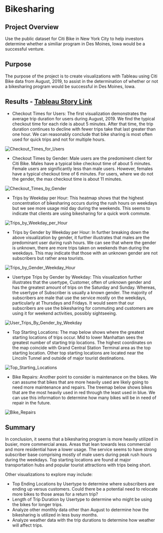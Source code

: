 # Bikesharing

## Project Overview
Use the public dataset for Citi Bike in New York City to help investors determine whether a similiar program in Des Moines, Iowa would be a successful venture.
## Purpose
The purpose of the project is to create visualizations with Tableau using Citi Bike data from August, 2019, to assist in the determination of whether or not a bikesharing program would be successful in Des Moines, Iowa.

## Results - [Tableau Story Link](https://public.tableau.com/app/profile/jen.robert7492/viz/CitibikeChallenge_16396673254270/NYCCitibikeAnalysisOutcomes?publish=yes)

 - Checkout Times for Users:  The first visualization demonstrates the average trip duration for users during August, 2019.  We find the typical checkout time for each ride is about 5 minutes.  After that time, the trip duration continues to decline with fewer trips take that last greater than one hour.  We can reasonably conclude that bike sharing is most often used for quick trips and not for multiple hours.

 ![Checkout_Times_for_Users](Resources/Checkout_Times_for_Users.png)

 - Checkout Times by Gender:  Male users are the predominent client for Citi Bike.  Males have a typical bike checkout time of about 5 minutes.  Female users are significantly less than male users.  However, females have a typical checkout time of 6 minutes.  For users, where we do not the gender, the max checkout time is about 11 minutes.

 ![Checkout_Times_by_Gender](Resources/Checkout_Times_by_Gender.png)

 - Trips by Weekday per Hour:  This heatmap shows that the highest concentration of bikesharing occurs during the rush hours on weekdays but we see more usage mid day during the weekends.  This seems to indicate that clients are using bikesharing for a quick work commute.

 ![Trips_by_Weekday_per_Hour](Resources/Trips_by_Weekday_per_Hour.png)

 - Trips by Gender by Weekday per Hour:  In further breaking down the above visualization by gender, it further illustrates that males are the predominant user during rush hours.  We can see that where the gender is unknown, there are more trips taken on weekends than during the weekdays.  This may indicate that those with an unknown gender are not subscribers but rather area tourists.

 ![Trips_by_Gender_Weekday_Hour](Resources/Trips_by_Gender_Weekday_Hour.png)

 - Usertype Trips by Gender by Weekday: This visualization further illustrates that the usertype, Customer, often of unknown gender and has the greatest amount of trips on the Saturday and Sunday.  Whereas, the usertype of Subscriber is usually a known gender.  The majority of subscribers are male that use the service mostly on the weekdays, particularly at Thursdays and Fridays.  It would seem that our subscribers are use the bikesharing for commuting and customers are using it for weekend activities, possibly sightseeing.

 ![User_Trips_By_Gender_by_Weekday](Resources/User_Trips_By_Gender_by_Weekday.png)

 - Top Starting Locations:  The map below shows where the greatest starting locations of trips occur.  Mid to lower Manhattan sees the greatest number of starting trip locations.  The highest coordinates on the map coincide with Grand Central Station Terminal area as the top starting location.  Other top starting locations are located near the Lincoln Tunnel and outside of major tourist destinations.  

 ![Top_Starting_Locations](Resources/Top_Starting_Locations.png)

 - Bike Repairs: Another point to consider is maintenance on the bikes.  We can assume that bikes that are more heavily used are likely going to need more maintenance and repairs.  The treemap below shows bikes that are the most heavily used in red through the least used in blue.  We can use this information to determine how many bikes will be in need of repair in the future.

 ![Bike_Repairs](Resources/Bike_Repairs.png)

## Summary
In conclusion, it seems that a bikesharing program is more heavily utilized in busier, more commercial areas.  Areas that lean towards less commercial and more residential have a lower usage.  The service seems to have strong subscriber base comprising mostly of male users during peak rush hours during the weekdays.  Top starting locations are found at major transportation hubs and popular tourist attractions with trips being short.

Other visualizations to explore may include:
 - Top Ending Locations by Usertype to determine where subscribers are ending up versus customers.  Could there be a potential need to relocate more bikes to those areas for a return trip?  
 - Length of Trip Duration by Usertype to determine who might be using the bikes for longer trips.
 - Analyze other monthly data other than August to determine how the bikesharing is utilized in less busy months.
 - Analyze weather data with the trip durations to determine how weather will affect trips.
